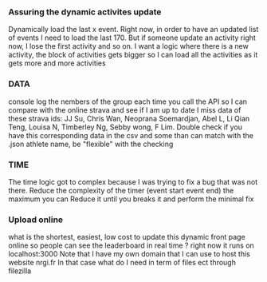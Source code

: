 ### Assuring the dynamic activites update
Dynamically load the last x event.
Right now, in order to have an updated list of events I need to load the last 170.
But if someone update an activity right now, I lose the first activity and so on.
I want a logic where there is a new activity, the block of activities gets bigger so I can load all the activities as it gets more and more activities

### DATA 
console log the nembers of the group each time you call the API so I can compare with the online strava and see if I am up to date
I miss data of these strava ids: JJ Su, Chris Wan, Neoprana Soemardjan, Abel L, Li Qian Teng, Louisa N, Timberley Ng, Sebby wong, F Lim.
Double check if you have this corresponding data in the csv and some than can match with the .json athlete name, be "flexible" with the checking

### TIME
The time logic got to complex because I was trying to fix a bug that was not there.
Reduce the complexity of the timer (event start event end) the maximum you can
Reduce it until you breaks it and perform the minimal fix

### Upload online
what is the shortest, easiest, low cost to update this dynamic front page online so people can see the leaderboard in real time ?
right now it runs on localhost:3000
Note that I have my own domain that I can use to host this website
nrgi.fr
In that case what do I need in term of files ect through filezilla


